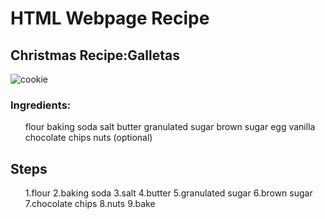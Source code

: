 <h1> HTML Webpage Recipe </h1>
<h2> Christmas Recipe:Galletas </h2>


![cookie](https://user-images.githubusercontent.com/93533166/143886033-1114f616-c2a3-46af-ab91-b79b8f590b3b.jpg)
         
 


<h3> Ingredients: </h3>

<ul> flour
         baking soda
         salt
         butter
         granulated sugar
         brown sugar
        egg
         vanilla
         chocolate chips
         nuts (optional)
         </ul>
        
<h2>Steps</h3>        

<ol>
 1.flour
 2.baking soda
 3.salt
 4.butter
 5.granulated sugar
 6.brown sugar
 7.chocolate chips
 8.nuts
 9.bake
         </ol>
